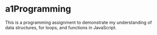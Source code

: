 # a1Programming

This is a programming assignment to demonstrate my understanding of data structures, for loops, and functions in JavaScript.
